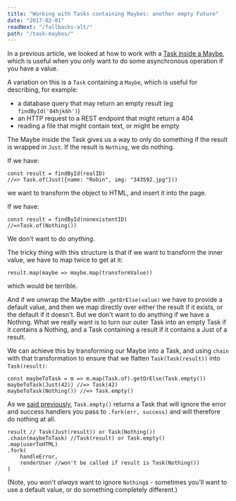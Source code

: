 ```yaml
---
title: "Working with Tasks containing Maybes: another empty Future"
date: "2017-02-01"
readNext: "/fallbacks-alt/"
path: "/task-maybes/"
---
```


In a previous article, we looked at how to work with a [Task inside a Maybe](/maybe-empty-task/), which is useful when you only want to do some asynchronous operation if you have a value.

A variation on this is a `Task` containing a `Maybe`, which is useful for describing, for example: 

* a database query that may return an empty result (eg `findById('84hjk6h')`)
* an HTTP request to a REST endpoint that  might return a 404
* reading a file that might contain text, or might be empty

The Maybe inside the Task gives us a way to only do something if the result is wrapped in `Just`. If the result is `Nothing`, we do nothing. 

If we have:
```
const result = findById(realID)
//=> Task.of(Just({name: "Robin", img: "343592.jpg"}))
```
we want to transform the object to HTML, and insert it into the page.

If we have:

```
const result = findById(nonexistentID)
//=>Task.of(Nothing())
``` 
We don't want to do _anything_.

The tricky thing with this structure is that if we want to transform the inner value, we have to map twice to get at it:
```
result.map(maybe => maybe.map(transformValue))
```
which would be terrible.

And if we unwrap the Maybe with `.getOrElse(value)` we have to provide a default value, and then we map directly over either the result if it exists, or the default if it doesn't. But we don't want to do anything if we have a Nothing. What we really want is to turn our outer Task into an empty Task if it contains a Nothing, and a Task containing a result if it contains a Just of a result. 

We can achieve this by transforming our Maybe into a Task, and using `chain` with that transformation to ensure that we flatten `Task(Task(result))` into `Task(result)`:

```
const maybeToTask = m => m.map(Task.of).getOrElse(Task.empty())
maybeToTask(Just(42)) //=> Task(42)
maybeToTask(Nothing()) //=> Task.empty()
```
As we [said previously](/maybe-empty-task/), `Task.empty()` returns a Task that will ignore the error and success handlers you pass to `.fork(err, success)` and will therefore do nothing at all.

```
result // Task(Just(result)) or Task(Nothing())
.chain(maybeToTask) //Task(result) or Task.empty()
.map(userToHTML)
.fork(
    handleError,
    renderUser //won't be called if result is Task(Nothing())
)
```

(Note, you won't _always_ want to ignore `Nothing`s - sometimes you'll want to use a default value, or do something completely different.)





